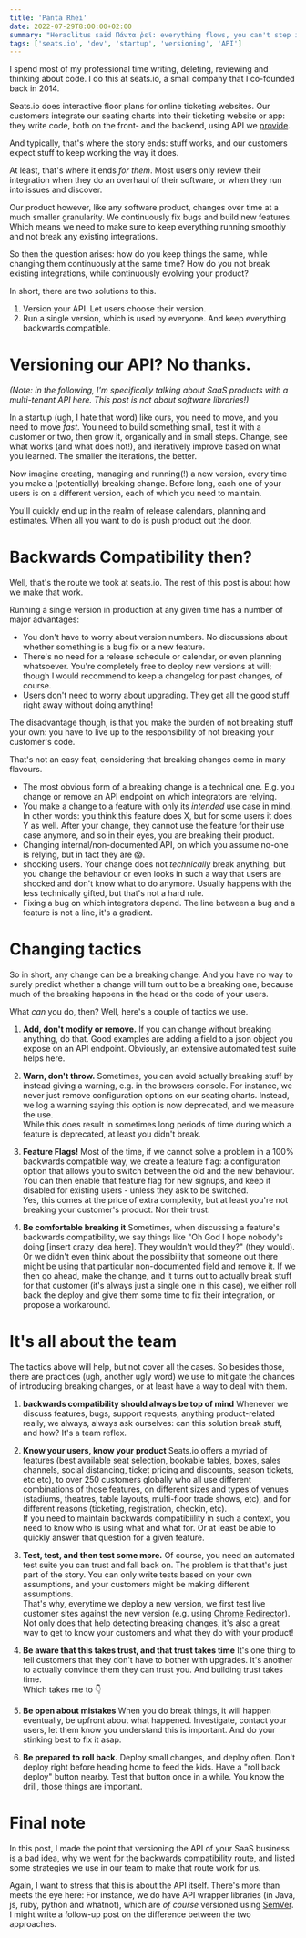 ```yaml
---
title: 'Panta Rhei'
date: 2022-07-29T8:00:00+02:00
summary: "Heraclitus said Πάντα ῥεῖ: everything flows, you can't step in the same river twice. That's true when you're building a SaaS product as well: how can you evolve your product, while at the same time keeping it the same for existing users?"
tags: ['seats.io', 'dev', 'startup', 'versioning', 'API']
---
```


I spend most of my professional time writing, deleting, reviewing and thinking about code. I do this at seats.io, a small company that I co-founded back in 2014. 

Seats.io does interactive floor plans for online ticketing websites. Our customers integrate our seating charts into their ticketing website or app: they write code, both on the front- and the backend, using API we [provide](https://docs.seats.io/docs/).   

And typically, that's where the story ends: stuff works, and our customers expect stuff to keep working the way it does.

At least, that's where it ends _for them_. Most users only review their integration when they do an overhaul of their software, or when they run into issues and discover. 

Our product however, like any software product, changes over time at a much smaller granularity. We continuously fix bugs and build new features. Which means we need to make sure to keep everything running smoothly and not break any existing integrations.  

So then the question arises: how do you keep things the same, while changing them continuously at the same time? How do you not break existing integrations, while continuously evolving your product? 

In short, there are two solutions to this. 
1. Version your API. Let users choose their version.  
2. Run a single version, which is used by everyone. And keep everything backwards compatible.

# Versioning our API? No thanks.
_(Note: in the following, I'm specifically talking about SaaS products with a multi-tenant API here. This post is not about software libraries!)_

In a startup (ugh, I hate that word) like ours, you need to move, and you need to move _fast_. You need to build something small, test it with a customer or two, then grow it, organically and in small steps. Change, see what works (and what does not!), and iteratively improve based on what you learned. The smaller the iterations, the better.

Now imagine creating, managing and running(!) a new version, every time you make a (potentially) breaking change. Before long, each one of your users is on a different version, each of which you need to maintain.  

You'll quickly end up in the realm of release calendars, planning and estimates. When all you want to do is push product out the door.

# Backwards Compatibility then?
Well, that's the route we took at seats.io. The rest of this post is about how we make that work. 

Running a single version in production at any given time has a number of major advantages:  
* You don't have to worry about version numbers. No discussions about whether something is a bug fix or a new feature.  
* There's no need for a release schedule or calendar, or even planning whatsoever. You're completely free to deploy new versions at will; though I would recommend to keep a changelog for past changes, of course. 
* Users don't need to worry about upgrading. They get all the good stuff right away without doing anything!     
 
The disadvantage though, is that you make the burden of not breaking stuff your own: you have to live up to the responsibility of not breaking your customer's code. 

That's not an easy feat, considering that breaking changes come in many flavours.     

* The most obvious form of a breaking change is a technical one. E.g. you change or remove an API endpoint on which integrators are relying. 
* You make a change to a feature with only its _intended_ use case in mind. In other words: you think this feature does X, but for some users it does Y as well. After your change, they cannot use the feature for their use case anymore, and so in their eyes, you are breaking their product. 
* Changing internal/non-documented API, on which you assume no-one is relying, but in fact they are 😱. 
* shocking users. Your change does not _technically_ break anything, but you change the behaviour or even looks in such a way that users are shocked and don't know what to do anymore. Usually happens with the less technically gifted, but that's not a hard rule. 
* Fixing a bug on which integrators depend. The line between a bug and a feature is not a line, it's a gradient.

# Changing tactics
So in short, any change can be a breaking change. And you have no way to surely predict whether a change will turn out to be a breaking one, because much of the breaking happens in the head or the code of your users. 

What _can_ you do, then? Well, here's a couple of tactics we use. 

1. **Add, don't modify or remove.**
If you can change without breaking anything, do that. Good examples are adding a field to a json object you expose on an API endpoint. Obviously, an extensive automated test suite helps here. 

2. **Warn, don't throw.** 
Sometimes, you can avoid actually breaking stuff by instead giving a warning, e.g. in the browsers console. For instance, we never just remove configuration options on our seating charts. Instead, we log a warning saying this option is now deprecated, and we measure the use. \
While this does result in sometimes long periods of time during which a feature is deprecated, at least you didn't break.    

3. **Feature Flags!**
Most of the time, if we cannot solve a problem in a 100% backwards compatible way, we create a feature flag: a configuration option that allows you to switch between the old and the new behaviour. You can then enable that feature flag for new signups, and keep it disabled for existing users - unless they ask to be switched. \
Yes, this comes at the price of extra complexity, but at least you're not breaking your customer's product. Nor their trust.

4. **Be comfortable breaking it**
Sometimes, when discussing a feature's backwards compatibility, we say things like "Oh God I hope nobody's doing [insert crazy idea here]. They wouldn't would they?" (they would). Or we didn't even think about the possibility that someone out there might be using that particular non-documented field and remove it.
If we then go ahead, make the change, and it turns out to actually break stuff for that customer (it's always just a single one in this case), we either roll back the deploy and give them some time to fix their integration, or propose a workaround.   

# It's all about the team
The tactics above will help, but not cover all the cases. So besides those, there are practices (ugh, another ugly word) we use to mitigate the chances of introducing breaking changes, or at least have a way to deal with them.  

1. **backwards compatibility should always be top of mind**
   Whenever we discuss features, bugs, support requests, anything product-related really, we always, always ask ourselves: can this solution break stuff, and how? It's a team reflex.

2. **Know your users, know your product**
   Seats.io offers a myriad of features (best available seat selection, bookable tables, boxes, sales channels, social distancing, ticket pricing and discounts, season tickets, etc etc), to over 250 customers globally who all use different combinations of those features, on different sizes and types of venues (stadiums, theatres, table layouts, multi-floor trade shows, etc), and for different reasons (ticketing, registration, checkin, etc). \
   If you need to maintain backwards compatibiility in such a context, you need to know who is using what and what for. Or at least be able to quickly answer that question for a given feature.

3. **Test, test, and then test some more.**
   Of course, you need an automated test suite you can trust and fall back on. The problem is that that's just part of the story. You can only write tests based on your own assumptions, and your customers might be making different assumptions. \
   That's why, everytime we deploy a new version, we first test live customer sites against the new version (e.g. using [Chrome Redirector](https://chrome.google.com/webstore/detail/redirector/ocgpenflpmgnfapjedencafcfakcekcd?hl=en)). Not only does that help detecting breaking changes, it's also a great way to get to know your customers and what they do with your product!

4. **Be aware that this takes trust, and that trust takes time**
   It's one thing to tell customers that they don't have to bother with upgrades. It's another to actually convince them they can trust you. And building trust takes time. \
   Which takes me to 👇

5. **Be open about mistakes**
   When you do break things, it will happen eventually, be upfront about what happened. Investigate, contact your users, let them know you understand this is important. And do your stinking best to fix it asap.

6. **Be prepared to roll back.**
   Deploy small changes, and deploy often. Don't deploy right before heading home to feed the kids. Have a "roll back deploy" button nearby. Test that button once in a while. You know the drill, those things are important.



# Final note
In this post, I made the point that versioning the API of your SaaS business is a bad idea, why we went for the backwards compatibility route, and listed some strategies we use in our team to make that route work for us. 

Again, I want to stress that this is about the API itself. There's more than meets the eye here: For instance, we do have API wrapper libraries (in Java, js, ruby, python and whatnot), which are _of course_ versioned using [SemVer](https://semver.org/). I might write a follow-up post on the difference between the two approaches.  


